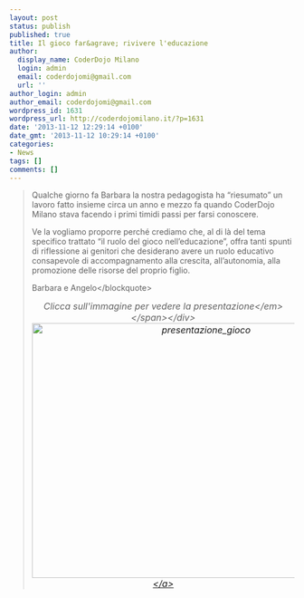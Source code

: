 ```yaml
---
layout: post
status: publish
published: true
title: Il gioco far&agrave; rivivere l'educazione
author:
  display_name: CoderDojo Milano
  login: admin
  email: coderdojomi@gmail.com
  url: ''
author_login: admin
author_email: coderdojomi@gmail.com
wordpress_id: 1631
wordpress_url: http://coderdojomilano.it/?p=1631
date: '2013-11-12 12:29:14 +0100'
date_gmt: '2013-11-12 10:29:14 +0100'
categories:
- News
tags: []
comments: []
---
```

<blockquote>Qualche giorno fa Barbara la nostra pedagogista ha &ldquo;riesumato&rdquo; un lavoro fatto insieme circa un anno e mezzo fa quando CoderDojo Milano stava facendo i primi timidi passi per farsi conoscere.</p>
<p>Ve la vogliamo proporre perch&eacute; crediamo che, al di l&agrave; del tema specifico trattato &ldquo;il ruolo del gioco nell&rsquo;educazione&rdquo;, offra tanti spunti di riflessione ai genitori che desiderano avere un ruolo educativo consapevole di accompagnamento alla crescita, all&rsquo;autonomia, alla promozione delle risorse del proprio figlio.</p>
<p>Barbara e Angelo<&#47;blockquote></p>
<div style="text-align: center;"><span style="font-size: medium;"><em>Clicca sull'immagine per vedere la presentazione<&#47;em><&#47;span><&#47;div><br />
<a href="http:&#47;&#47;www.slideshare.net&#47;straordinariamentenormale&#47;il-gioco-far-rivivere-leducazione" target="_blank"><img class="size-full wp-image-1629 aligncenter" alt="presentazione_gioco" src="http:&#47;&#47;coderdojomilano.it&#47;wp-content&#47;uploads&#47;2013&#47;11&#47;presentazione_gioco.jpg" width="600" height="450" &#47;><&#47;a></p>
